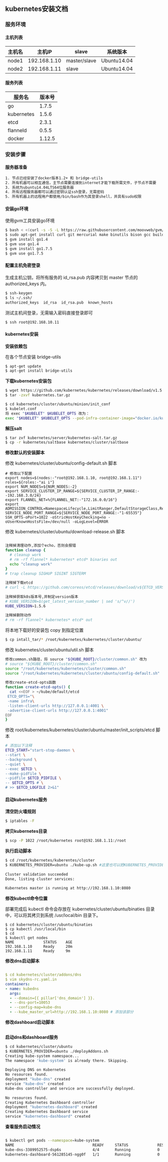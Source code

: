 ## kubernetes安装文档
### 服务环境

#### 主机列表

| 主机名   | 主机IP         | slave        | 系统版本        |
| ----- | ------------ | ------------ | ----------- |
| node1 | 192.168.1.10 | master/slave | Ubuntu14.04 |
| node2 | 192.168.1.11 | slave        | Ubuntu14.04 |

#### 服务列表

| 服务名        | 版本号    |
| ---------- | ------ |
| go         | 1.7.5  |
| kubernetes | 1.5.6  |
| etcd       | 2.3.1  |
| flanneld   | 0.5.5  |
| docker     | 1.12.5 |



### 安装步骤

#### 服务器准备

```Bash
1. 节点已经安装了docker版本1.2+ 和 bridge-utils
2. 所有机器可以相互通信，主节点需要连接到internet才能下载所需文件，子节点不需要
3. 系统为ubuntu14.04LTS64位服务器
4. 所有远程服务器都可以通过密钥认证ssh登录，无需密码
5. 所有机器上的远程用户都使用/bin/bash作为其登录shell，并具有sudo权限
```

#### 安装go环境

使用gvm工具安装go环境

```Bash
$ bash < <(curl -s -S -L https://raw.githubusercontent.com/moovweb/gvm/master/binscripts/gvm-installer)  #如果使用zsh请将 bash 改为 zsh
$ sudo apt-get install curl git mercurial make binutils bison gcc build-essential                        #安装服务依赖
$ gvm install go1.4                                                                                      #需要先安装go1.4版本
$ gvm use go1.4                                                                                          #使用go1.4版本
$ gvm install go1.7.5                                                                                    #升级go版本到1.7.5
$ gvm use go1.7.5   
```

#### 配置主机免密登录

生成主机公钥，将所有服务的 id_rsa.pub 内容拷贝到 master 节点的 authorized_keys 内。

```Bash
$ ssh-keygen
$ ls ~/.ssh/
authorized_keys  id_rsa  id_rsa.pub  known_hosts
```

测试主机间登录，无需输入密码直接登录即可

```Bash
$ ssh root@192.168.10.11
```

#### kubernetes安装

**安装依赖包**

在各个节点安装 bridge-utils

```Bash
$ apt-get update
$ apt-get install bridge-utils
```

**下载kubernetes安装包**

```Bash
$ wget https://github.com/kubernetes/kubernetes/releases/download/v1.5.6/kubernetes.tar.gz
$ tar -zxvf kubernetes.tar.gz
```

```Bash
$ cd kubernetes/cluster/ubuntu/minion/init_conf
$ kubelet.conf
将 exec "$KUBELET" $KUBELET_OPTS 改为：
exec "$KUBELET" $KUBELET_OPTS --pod-infra-container-image="docker.io/kubernetes/pause"
```

**解压salt**

```Bash
$ tar zxf kubernetes/server/kubernetes-salt.tar.gz
$ cp -r kubernetes/saltbase kubernetes/cluster/saltbase
```

**修改默认的安装脚本**

修改 kubernetes/cluster/ubuntu/config-default.sh 脚本

```shell
# 修改以下配置
export nodes=$(nodes:-"root@192.168.1.10, root@192.168.1.11")
roles=${roles:-"ai i"}
export NUM_NODES=${NUM_NODES:-2}
export SERVICE_CLUSTER_IP_RANGE=${SERVICE_CLUSTER_IP_RANGE:--192.168.3.0/24}
export FLANNEL_NET=%{FLANNEL_NET:-"172.16.0.0/16"}
export ADMISSION_CONTROL=NamespaceLifecycle,LimitRanger,DefaultStorageClass,ResourceQuota
SERVICE_NODE_PORT_RANGE=${SERVICE_NODE_PORT_RANGE:-"1-65535"}
SSH_OPTS-oPort=1022 -oStricHostKeyChecking=no -oUserKnownHostsFile=/dev/null -oLogLevel=ERROR
```

修改 kubernetes/cluster/ubuntu/download-release.sh 脚本

```Bash

注释掉清理动作,添加个echo，否则会报错
function cleanup {
  # cleanup work
  # rm -rf flannel* kubernetes* etcd* binaries out
  echo "cleanup work"
}
# trap cleanup SIGHUP SIGINT SIGTERM
 
注释掉下载etcd
# curl -L https://github.com/coreos/etcd/releases/download/v${ETCD_VERSION}/${ETCD}.tar.gz -o etcd.tar.gz
 
注释掉获取k8s版本号,并制定version版本
# KUBE_VERSION=$(get_latest_version_number | sed 's/^v//')
KUBE_VERSION=1.5.6
 
注释掉删除动作
# rm -rf flannel* kubernetes* etcd* out
```

将本地下载好的安装包 copy 到指定位置

```Bash
$ cp intall_tar/* /root/kubernetes/kubernetes/cluster/ubuntu/
```

修改 kubernetes/cluster/ubuntu/util.sh 脚本

```Bash
修改common.sh路径，将 source "${KUBE_ROOT}/cluster/common.sh" 改为
# source "${KUBE_ROOT}/cluster/common.sh"
source "/root/kubernetes/kubernetes/cluster/common.sh"
source "/root/kubernetes/kubernetes/cluster/ubuntu/config-default.sh"
 
修改create-etcd-opts函数
function create-etcd-opts() {
  cat <<EOF > ~/kube/default/etcd
 ETCD_OPTS="\
 -name infra\
 -listen-client-urls http://127.0.0.1:4001 \
 -advertise-client-urls http://127.0.0.1:4001"
EOF
}
```

修改 root/kubernetes/kubernetes/cluster/ubuntu/master/init_scripts/etcd 脚本

```Bash
# 添加以下注释
ETCD_START="start-stop-daemon \
--start \
--background \
--quiet \
--exec $ETCD \
--make-pidfile \
--pidfile $ETCD_PIDFILE \
-- $ETCD_OPTS # \
# >> $ETCD_LOGFILE 2>&1"
```

#### 启动kubernetes服务

**清空防火墙规则**

```Bash
$ iptables -F
```

**拷贝kubernetes目录**

```Bash
$ scp -P 1022 /root/kubernetes root@192.168.1.11:/root
```

**执行启动脚本**

```Bash
$ cd /root/kubernetes/kuberentes/cluster
$ KUBERNETES_PROVIDER=ubuntu ./kube-up.sh #这里也可以把KUBERNETES_PROVIDER=ubuntu 变量配置到/etc/profile文件下
 
Cluster validation succeeded
Done, listing cluster services:
 
Kubernetes master is running at http://192.168.1.10:8080
```

**修改kubectl命令位置**

部署完成后 kubectl 命令会存放在 kubernetes/cluster/ubuntu/binaties 目录中，可以将其拷贝到系统 /usr/local/bin 目录下。

```
$ cd kubernetes/cluster/ubuntu/binaties
$ cp kubectl /usr/local/bin
$ cd
$ kubectl get nodes
NAME             STATUS    AGE
192.168.1.10     Ready     20m
192.168.1.11     Ready     9m
```

**修改dns启动脚本**

```yaml

$ cd kubernetes/cluster/addons/dns
$ vim skydns-rc.yaml.in
containers:
- name: kubedns
  args:
  - --domain={{ pillar['dns_domain'] }}.
  - --dns-port=10053
  - --config-map=kube-dns
  - --kube_master_url=http://192.168.1.10:8080 # 添加该部分
```

**修改dashboard启动脚本**

```yaml

```

**启动dns和dashboard服务**

```Bash
$ cd kubernetes/cluster/ubuntu
$ KUBERNETES_PROVIDER=ubuntu ./deployAddons.sh
Creating kube-system namespace...
The namespace 'kube-system' is already there. Skipping.
 
Deploying DNS on Kubernetes
No resources found.
deployment "kube-dns" created
service "kube-dns" created
Kube-dns controller and service are successfully deployed.
 
No resources found.
Creating Kubernetes Dashboard controller
deployment "kubernetes-dashboard" created
Creating Kubernetes Dashboard service
service "kubernetes-dashboard" created
```

**查看服务启动情况**

```Bash

$ kubectl get pods --namespace=kube-system
NAME                                   READY     STATUS             RESTARTS   AGE
kube-dns-3389952575-dsp6s              4/4       Running            0          29m
kubernetes-dashboard-561285145-ngg0f   1/1       Running            0          28m
```